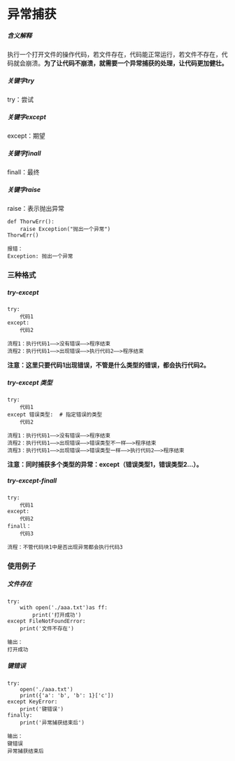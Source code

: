 # 异常捕获

##### 含义解释

执行一个打开文件的操作代码，若文件存在，代码能正常运行，若文件不存在，代码就会崩溃。**为了让代码不崩溃，就需要一个异常捕获的处理，让代码更加健壮。**

##### 关键字try

try：尝试

##### 关键字except

except：期望

##### 关键字finall

finall：最终

##### 关键字raise

raise：表示抛出异常

```
def ThorwErr():
    raise Exception("抛出一个异常")  
ThorwErr()

报错：
Exception: 抛出一个异常
```

### 三种格式

##### try-except

```
try:
    代码1
except:
    代码2
    
流程1：执行代码1——>没有错误——>程序结束
流程2：执行代码1——>出现错误——>执行代码2——>程序结束
```

**注意：这里只要代码1出现错误，不管是什么类型的错误，都会执行代码2。**

##### try-except 类型

```
try:
    代码1
except 错误类型:  # 指定错误的类型
    代码2
    
流程1：执行代码1——>没有错误——>程序结束
流程2：执行代码1——>出现错误——>错误类型不一样——>程序结束
流程3：执行代码1——>出现错误——>错误类型一样——>执行代码2——>程序结束
```

**注意：同时捕获多个类型的异常：except（错误类型1，错误类型2...）。**

##### try-except-finall

```
try:
    代码1
except:
    代码2
finall：
    代码3

流程：不管代码块1中是否出现异常都会执行代码3
```

### 使用例子

##### 文件存在

```
try:
    with open('./aaa.txt')as ff:
        print('打开成功')
except FileNotFoundError:
    print('文件不存在')
    
输出：
打开成功
```

##### 键错误

```
try:
    open('./aaa.txt')
    print({'a': 'b', 'b': 1}['c'])
except KeyError:
    print('键错误')
finally:
    print('异常捕获结束后')
    
输出：
键错误
异常捕获结束后
```

